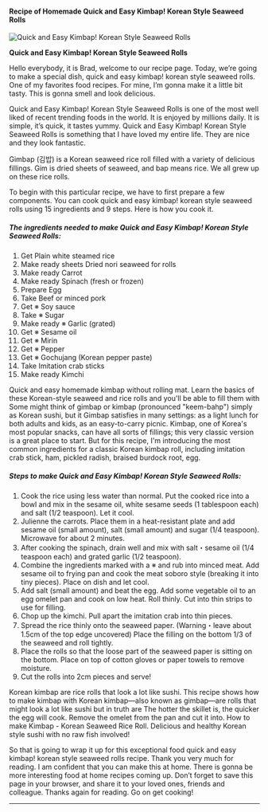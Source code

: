            

#### Recipe of Homemade Quick and Easy Kimbap! Korean Style Seaweed Rolls

![Quick and Easy Kimbap!  Korean Style Seaweed Rolls](https://img-global.cpcdn.com/recipes/4627851144855552/751x532cq70/quick-and-easy-kimbap-korean-style-seaweed-rolls-recipe-main-photo.jpg)

**Quick and Easy Kimbap! Korean Style Seaweed Rolls**

Hello everybody, it is Brad, welcome to our recipe page. Today, we’re going to make a special dish, quick and easy kimbap! korean style seaweed rolls. One of my favorites food recipes. For mine, I’m gonna make it a little bit tasty. This is gonna smell and look delicious.

Quick and Easy Kimbap! Korean Style Seaweed Rolls is one of the most well liked of recent trending foods in the world. It is enjoyed by millions daily. It is simple, it’s quick, it tastes yummy. Quick and Easy Kimbap! Korean Style Seaweed Rolls is something that I have loved my entire life. They are nice and they look fantastic.

Gimbap (김밥) is a Korean seaweed rice roll filled with a variety of delicious fillings. Gim is dried sheets of seaweed, and bap means rice. We all grew up on these rice rolls.

To begin with this particular recipe, we have to first prepare a few components. You can cook quick and easy kimbap! korean style seaweed rolls using 15 ingredients and 9 steps. Here is how you cook it.

##### The ingredients needed to make Quick and Easy Kimbap! Korean Style Seaweed Rolls:

1.  Get Plain white steamed rice
2.  Make ready sheets Dried nori seaweed for rolls
3.  Make ready Carrot
4.  Make ready Spinach (fresh or frozen)
5.  Prepare Egg
6.  Take Beef or minced pork
7.  Get ※ Soy sauce
8.  Take ※ Sugar
9.  Make ready ※ Garlic (grated)
10.  Get ※ Sesame oil
11.  Get ※ Mirin
12.  Get ※ Pepper
13.  Get ※ Gochujang (Korean pepper paste)
14.  Take Imitation crab sticks
15.  Make ready Kimchi

Quick and easy homemade kimbap without rolling mat. Learn the basics of these Korean-style seaweed and rice rolls and you'll be able to fill them with Some might think of gimbap or kimbap (pronounced "keem-bahp") simply as Korean sushi, but it Gimbap satisfies in many settings: as a light lunch for both adults and kids, as an easy-to-carry picnic. Kimbap, one of Korea's most popular snacks, can have all sorts of fillings; this very classic version is a great place to start. But for this recipe, I'm introducing the most common ingredients for a classic Korean kimbap roll, including imitation crab stick, ham, pickled radish, braised burdock root, egg.

##### Steps to make Quick and Easy Kimbap! Korean Style Seaweed Rolls:

1.  Cook the rice using less water than normal. Put the cooked rice into a bowl and mix in the sesame oil, white sesame seeds (1 tablespoon each) and salt (1/2 teaspoon). Let it cool.
2.  Julienne the carrots. Place them in a heat-resistant plate and add sesame oil (small amount), salt (small amount) and sugar (1/4 teaspoon). Microwave for about 2 minutes.
3.  After cooking the spinach, drain well and mix with salt・sesame oil (1/4 teaspoon each) and grated garlic (1/2 teaspoon).
4.  Combine the ingredients marked with a ※ and rub into minced meat. Add sesame oil to frying pan and cook the meat soboro style (breaking it into tiny pieces). Place on dish and let cool.
5.  Add salt (small amount) and beat the egg. Add some vegetable oil to an egg omelet pan and cook on low heat. Roll thinly. Cut into thin strips to use for filling.
6.  Chop up the kimchi. Pull apart the imitation crab into thin pieces.
7.  Spread the rice thinly onto the seaweed paper. (Warning・leave about 1.5cm of the top edge uncovered) Place the filling on the bottom 1/3 of the seaweed and roll tightly.
8.  Place the rolls so that the loose part of the seaweed paper is sitting on the bottom. Place on top of cotton gloves or paper towels to remove moisture.
9.  Cut the rolls into 2cm pieces and serve!

Korean kimbap are rice rolls that look a lot like sushi. This recipe shows how to make kimbap with Korean kimbap—also known as gimbap—are rolls that might look a lot like sushi but in truth are The hotter the skillet is, the quicker the egg will cook. Remove the omelet from the pan and cut it into. How to make Kimbap - Korean Seaweed Rice Roll. Delicious and healthy Korean style sushi with no raw fish involved!

So that is going to wrap it up for this exceptional food quick and easy kimbap! korean style seaweed rolls recipe. Thank you very much for reading. I am confident that you can make this at home. There is gonna be more interesting food at home recipes coming up. Don’t forget to save this page in your browser, and share it to your loved ones, friends and colleague. Thanks again for reading. Go on get cooking!

* * *